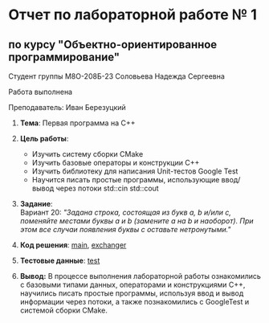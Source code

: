 # Отчет по лабораторной работе № 1
## по курсу "Объектно-ориентированное программирование"

Студент группы М8О-208Б-23 Соловьева Надежда Сергеевна

Работа выполнена 

Преподаватель: Иван Березуцкий  

1. **Тема**: Первая программа на C++
2. **Цель работы**:
   - Изучить систему сборки CMake
   - Изучить базовые операторы и конструкции C++
   - Изучить библиотеку для написания Unit-тестов Google Test
   - Научится писать простые программы, использующие ввод/вывод через потоки std::cin
std::cout

3. **Задание**:  
   Вариант 20: *"Задана строка, состоящая из букв a, b и/или c, поменяйте местами буквы a и b (замените a на b и
наоборот). При этом все случаи появления буквы c оставьте нетронутыми."*
4. **Код решения**: [main](main.cpp), [exchanger](exchanger.cpp)
5. **Тестовые данные**: [test](test_1.cpp)
6. **Вывод:** В процессе выполнения лабораторной работы ознакомились с базовыми типами данных, операторами и конструкциями C++, научились писать простые программы, используя ввод и вывод информации через потоки, а также познакомились с GoogleTest и системой сборки CMake. 
